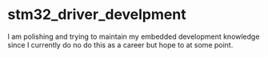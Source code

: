 # stm32_driver_develpment
I am polishing and trying to maintain my embedded development knowledge since I currently do no do this as a career but hope to at some point. 
